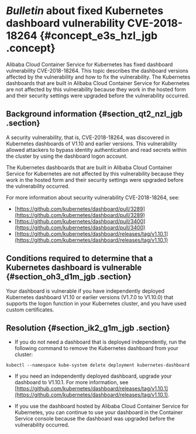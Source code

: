 # *Bulletin* about fixed Kubernetes dashboard vulnerability CVE-2018-18264 {#concept_e3s_hzl_jgb .concept}

Alibaba Cloud Container Service for Kubernetes has fixed dashboard vulnerability CVE-2018-18264. This topic describes the dashboard versions affected by the vulnerability and how to fix the vulnerability. The Kubernetes dashboards that are built in Alibaba Cloud Container Service for Kubernetes are not affected by this vulnerability because they work in the hosted form and their security settings were upgraded before the vulnerability occurred.

## Background information {#section_qt2_nzl_jgb .section}

A security vulnerability, that is, CVE-2018-18264, was discovered in Kubernetes dashboards of V1.10 and earlier versions. This vulnerability allowed attackers to bypass identity authentication and read secrets within the cluster by using the dashboard logon account.

The Kubernetes dashboards that are built in Alibaba Cloud Container Service for Kubernetes are not affected by this vulnerability because they work in the hosted form and their security settings were upgraded before the vulnerability occurred.

For more information about security vulnerability CVE-2018-18264, see:

-   [https://github.com/kubernetes/dashboard/pull/3289](https://github.com/kubernetes/dashboard/pull/3289)
-   [https://github.com/kubernetes/dashboard/pull/3400](https://github.com/kubernetes/dashboard/pull/3400)
-   [https://github.com/kubernetes/dashboard/releases/tag/v1.10.1](https://github.com/kubernetes/dashboard/releases/tag/v1.10.1)

## Conditions required to determine that a Kubernetes dashboard is vulnerable {#section_oh3_d1m_jgb .section}

Your dashboard is vulnerable if you have independently deployed Kubernetes dashboard V1.10 or earlier versions \(V1.7.0 to V1.10.0\) that supports the logon function in your Kubernetes cluster, and you have used custom certificates.

## Resolution {#section_ik2_g1m_jgb .section}

-   If you do not need a dashboard that is deployed independently, run the following command to remove the Kubernetes dashboard from your cluster:

```
kubectl --namespace kube-system delete deployment kubernetes-dashboard
```

-   If you need an independently deployed dashboard, upgrade your dashboard to V1.10.1. For more information, see [https://github.com/kubernetes/dashboard/releases/tag/v1.10.1](https://github.com/kubernetes/dashboard/releases/tag/v1.10.1).

-   If you use the dashboard hosted by Alibaba Cloud Container Service for Kubernetes, you can continue to use your dashboard in the Container Service console because the dashboard was upgraded before the vulnerability occurred.



